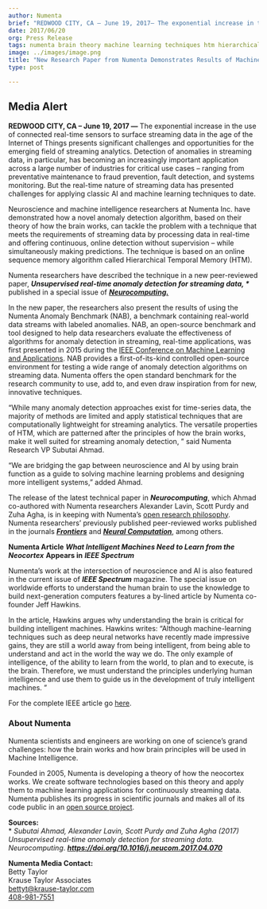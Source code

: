 ```yaml
---
author: Numenta
brief: "REDWOOD CITY, CA – June 19, 2017— The exponential increase in the use of connected real-time sensors to surface streaming data in the age of the Internet of Things presents significant challenges and opportunities for the emerging field of streaming analytics."
date: 2017/06/20
org: Press Release
tags: numenta brain theory machine learning techniques htm hierarchical realtime anomaly detection paper
image: ../images/image.png
title: "New Research Paper from Numenta Demonstrates Results of Machine Intelligence Algorithm on Real-time Anomaly Detection for Streaming Data"
type: post

---
```


## Media Alert

**REDWOOD CITY, CA – June 19, 2017 —** The exponential increase in the
use of connected real-time sensors to surface streaming data in the age
of the Internet of Things presents significant challenges and
opportunities for the emerging field of streaming analytics. Detection
of anomalies in streaming data, in particular, has becoming an
increasingly important application across a large number of industries
for critical use cases – ranging from preventative maintenance to fraud
prevention, fault detection, and systems monitoring. But the real-time
nature of streaming data has presented challenges for applying classic
AI and machine learning techniques to date.

Neuroscience and machine intelligence researchers at Numenta Inc. have
demonstrated how a novel anomaly detection algorithm, based on their
theory of how the brain works, can tackle the problem with a technique
that meets the requirements of streaming data by processing data in
real-time and offering continuous, online detection without supervision
– while simultaneously making predictions. The technique is based on an
online sequence memory algorithm called Hierarchical Temporal Memory
(HTM).

Numenta researchers have described the technique in a new peer-reviewed
paper, ***Unsupervised real-time anomaly detection for streaming data,
\**** published in a special issue of
[***Neurocomputing.***](http://www.sciencedirect.com/science/article/pii/S0925231217309864)

In the new paper, the researchers also present the results of using the
Numenta Anomaly Benchmark (NAB), a benchmark containing real-world data
streams with labeled anomalies. NAB, an open-source benchmark and tool
designed to help data researchers evaluate the effectiveness of
algorithms for anomaly detection in streaming, real-time applications,
was first presented in 2015 during the [IEEE Conference on Machine
Learning and
Applications](http://numenta.us2.list-manage2.com/track/click?u=b838879da2baa539870afd320&id=7fd62631b0&e=3cd8237d8d).
NAB provides a first-of-its-kind controlled open-source environment for
testing a wide range of anomaly detection algorithms on streaming data.
Numenta offers the open standard benchmark for the research community to
use, add to, and even draw inspiration from for new, innovative
techniques.

“While many anomaly detection approaches exist for time-series data, the
majority of methods are limited and apply statistical techniques that
are computationally lightweight for streaming analytics. The versatile
properties of HTM, which are patterned after the principles of how the
brain works, make it well suited for streaming anomaly detection, ” said
Numenta Research VP Subutai Ahmad.

“We are bridging the gap between neuroscience and AI by using brain
function as a guide to solving machine learning problems and designing
more intelligent systems,” added Ahmad.

The release of the latest technical paper in ***Neurocomputing***, which
Ahmad co-authored with Numenta researchers Alexander Lavin, Scott Purdy
and Zuha Agha, is in keeping with Numenta’s [open research
philosophy](/blog/2014/09/17/increasing-research-transparency/).
Numenta researchers’ previously published peer-reviewed works published
in the journals
[***Frontiers***](http://journal.frontiersin.org/article/10.3389/fncir.2016.00023/full)
and [***Neural
Computation***](/papers/continuous-online-sequence-learning-with-an-unsupervised-neural-network-model/),
among others.

**Numenta Article** ***What Intelligent Machines Need to Learn from the
Neocortex*** **Appears in** ***IEEE Spectrum***

Numenta’s work at the intersection of neuroscience and AI is also
featured in the current issue of ***IEEE Spectrum*** magazine. The
special issue on worldwide efforts to understand the human brain to use
the knowledge to build next-generation computers features a by-lined
article by Numenta co-founder Jeff Hawkins.

In the article, Hawkins argues why understanding the brain is critical
for building intelligent machines. Hawkins writes: “Although
machine-learning techniques such as deep neural networks have recently
made impressive gains, they are still a world away from being
intelligent, from being able to understand and act in the world the way
we do. The only example of intelligence, of the ability to learn from
the world, to plan and to execute, is the brain. Therefore, we must
understand the principles underlying human intelligence and use them to
guide us in the development of truly intelligent machines. ”

For the complete IEEE article go
[here](http://spectrum.ieee.org/computing/software/what-intelligent-machines-need-to-learn-from-the-neocortex).


### About Numenta

Numenta scientists and engineers are working on one of science’s grand
challenges: how the brain works and how brain principles will be used in
Machine Intelligence.

Founded in 2005, Numenta is developing a theory of how the neocortex
works. We create software technologies based on this theory and apply
them to machine learning applications for continuously streaming data.
Numenta publishes its progress in scientific journals and makes all of
its code public in an [open source project](http://www.numenta.org).

**Sources:**<br/>
\* *Subutai Ahmad, Alexander Lavin, Scott Purdy and Zuha Agha (2017)
Unsupervised real-time anomaly detection for streaming data.
Neurocomputing*. ***<https://doi.org/10.1016/j.neucom.2017.04.070>***

**Numenta Media Contact:**<br/>
Betty Taylor <br/>
Krause Taylor Associates <br/>
[bettyt@krause-taylor.com](mailto:bettyt@krause-taylor.com) <br/>
[408-981-7551](tel:+1-408-981-7551) <br/>
